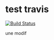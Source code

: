 # test travis
[![Build Status](https://travis-ci.org/nassimbenkirane/test-travis.svg?branch=master)](https://travis-ci.org/nassimbenkirane/test-travis)

une modif
